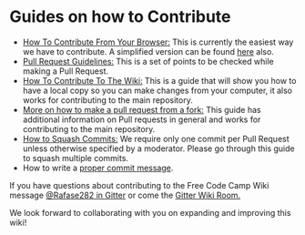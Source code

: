 # Guides on how to Contribute
- [How To Contribute From Your Browser:](Guide-Online-Contribution) This is currently the easiest way we have to contribute. A simplified version can be found [here](https://medium.freecodecamp.com/how-to-land-your-first-open-source-contribution-from-your-browser-in-15-minutes-756d9bbf81ad) also.
- [Pull Request Guidelines:](PULL_REQUEST_TEMPLATE) This is a set of points to be checked while making a Pull Request.
- [How To Contribute To The Wiki:](How-To-Contribute-To-The-Wiki) This is a guide that will show you how to have a local copy so you can make changes from your computer, it also works for contributing to the main repository.
- [More on how to make a pull request from a fork:](Pull-Request-Contribute) This guide has additional information on Pull requests in general and works for contributing to the main repository.
- [How to Squash Commits:](git-rebase#squashing-multiple-commits-into-one) We require only one commit per Pull Request unless otherwise specified by a moderator. Please go through this guide to squash multiple commits.
- How to write a [proper commit message](Writing-great-git-commit-message).

If you have questions about contributing to the Free Code Camp Wiki message [@Rafase282 in Gitter](https://gitter.im/Rafase282) or come the [Gitter Wiki Room.](https://gitter.im/FreeCodeCamp/Wiki)

We look forward to collaborating with you on expanding and improving this wiki!
